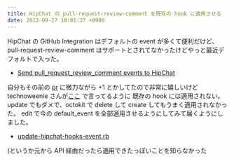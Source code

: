 ```yaml
---
title: HipChat の pull-request-review-comment を既存の hook に適用させる
date: 2013-09-27 10:01:37 +0900
---
```


HipChat の GitHub Integration はデフォルトの event が多くて便利だけど、
pull-request-review-comment はサポートとされてなかったけどやっと最近デフォルトで入った。

* [Send pull_request_review_comment events to HipChat](https://github.com/github/github-services/pull/695)

自分もその前の [pr](https://github.com/github/github-services/pull/648) に微力ながら +1 とかしてたので非常に嬉しいけど
technoweenie さんが[ここ](https://github.com/github/github-services/pull/695#issuecomment-24836222) で言ってるように
既存の hook には適用されない。update でもダメで、octokit で delete して create してもうまく適用されなかった。
edit で今の default_event を全部適用させるようにしてみて届くようにしました。

* [update-hipchat-hooks-event.rb](https://gist.github.com/banyan/6718410)

(というか元から API 経由だったら適用できたっぽいことを知らなかった

